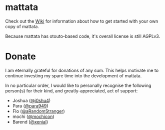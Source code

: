 # mattata
Check out the [Wiki](https://github.com/wrxck/mattata/wiki) for information about how to get started with your own copy of mattata.

Because mattata has otouto-based code, it's overall license is still AGPLv3.

# Donate
I am eternally grateful for donations of any sum. This helps motivate me to continue investing my spare time into the development of mattata.

In no particular order, I would like to personally recognise the following person(s) for their kind, and greatly-appreciated, act of support:
* Joshua ([@j0shu4](https://telegram.me/j0shu4))
* Para ([@para949](https://telegram.me/para949))
* Flo ([@aRandomStranger](https://telegram.me/aRandomStranger))
* mochi ([@mochicon](https://telegram.me/mochicon))
* Barend ([@xenial](https://telegram.me/xenial))

